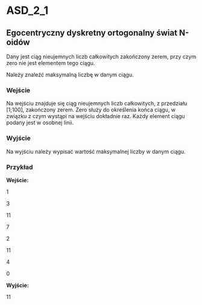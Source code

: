 # ASD_2_1
## Egocentryczny dyskretny ortogonalny świat N-oidów

Dany jest ciąg nieujemnych liczb całkowitych zakończony zerem, przy czym zero nie jest elementem tego ciągu.

Należy znaleźć maksymalną liczbę w danym ciągu.

### Wejście
Na wejściu znajduje się ciąg nieujemnych liczb całkowitych, z przedziału [1;100], zakończony zerem. Zero służy do określenia końca ciągu, w związku z czym wystąpi na wejściu dokładnie raz. Każdy element ciągu podany jest w osobnej linii.

### Wyjście
Na wyjściu należy wypisać wartość maksymalnej liczby w danym ciągu.

### Przykład
**Wejście:**

1

3

11

7

2

11

4

0


**Wyjście:**

11
